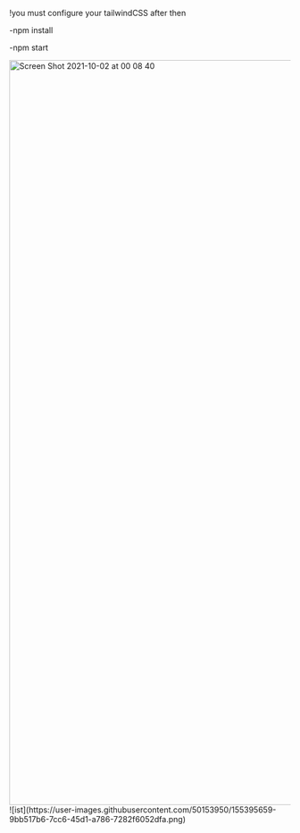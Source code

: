 !you must configure your tailwindCSS
after then

-npm install

-npm start


<img width="1332" alt="Screen Shot 2021-10-02 at 00 08 40" src="https://user-images.githubusercontent.com/50153950/135686571-a28d3644-918d-43c0-8901-b57a98df322a.png">
![ist](https://user-images.githubusercontent.com/50153950/155395659-9bb517b6-7cc6-45d1-a786-7282f6052dfa.png)

